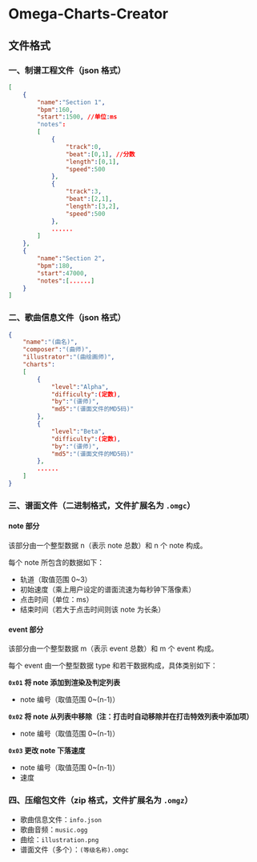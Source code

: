 # Omega-Charts-Creator

## 文件格式

### 一、制谱工程文件（json 格式）

```json
[
	{
		"name":"Section 1",
		"bpm":160,
		"start":1500, //单位:ms
		"notes":
		[
			{
				"track":0,
				"beat":[0,1], //分数
				"length":[0,1],
				"speed":500
			},
			{
				"track":3,
				"beat":[2,1],
				"length":[3,2],
				"speed":500
			},
			......
		]
	},
	{
		"name":"Section 2",
		"bpm":180,
		"start":47000,
		"notes":[......]
	}
]
```

### 二、歌曲信息文件（json 格式）

```json
{
	"name":"(曲名)",
	"composer":"(曲师)",
	"illustrator":"(曲绘画师)",
	"charts":
	[
		{
			"level":"Alpha",
			"difficulty":(定数),
			"by":"(谱师)",
			"md5":"(谱面文件的MD5码)"
		},
		{
			"level":"Beta",
			"difficulty":(定数),
			"by":"(谱师)",
			"md5":"(谱面文件的MD5码)"
		},
		......
	]
}
```

### 三、谱面文件（二进制格式，文件扩展名为 `.omgc`）

#### note 部分

该部分由一个整型数据 n（表示 note 总数）和 n 个 note 构成。

每个 note 所包含的数据如下：

- 轨道（取值范围 0~3）
- 初始速度（乘上用户设定的谱面流速为每秒钟下落像素）
- 点击时间（单位：ms）
- 结束时间（若大于点击时间则该 note 为长条）

#### event 部分

该部分由一个整型数据 m（表示 event 总数）和 m 个 event 构成。

每个 event 由一个整型数据 type 和若干数据构成，具体类别如下：

**`0x01` 将 note 添加到渲染及判定列表**

- note 编号（取值范围 0~(n-1)）

**`0x02` 将 note 从列表中移除（注：打击时自动移除并在打击特效列表中添加项）**

- note 编号（取值范围 0~(n-1)）

**`0x03` 更改 note 下落速度**

- note 编号（取值范围 0~(n-1)）
- 速度

### 四、压缩包文件（zip 格式，文件扩展名为 `.omgz`）

- 歌曲信息文件：`info.json`
- 歌曲音频：`music.ogg`
- 曲绘：`illustration.png`
- 谱面文件（多个）：`(等级名称).omgc`
